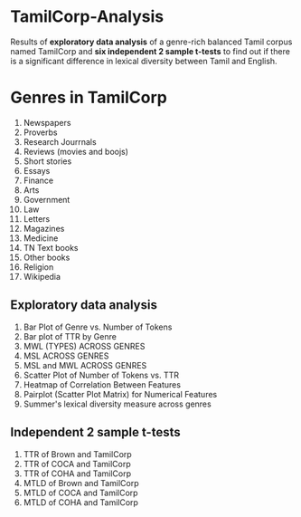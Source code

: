 # TamilCorp-Analysis

Results of **exploratory data analysis** of a genre-rich balanced Tamil corpus named TamilCorp and **six independent 2 sample t-tests** to find out if there is a significant difference in lexical diversity between Tamil and English.

# Genres in TamilCorp
1. Newspapers
2. Proverbs
3. Research Jourrnals
4. Reviews (movies and boojs)
5. Short stories
6. Essays
7. Finance
8. Arts
9. Government
10. Law
11. Letters
12. Magazines
13. Medicine
14. TN Text books
15. Other books
16. Religion
17. Wikipedia
## Exploratory data analysis
1. Bar Plot of Genre vs. Number of Tokens
2. Bar plot of TTR by Genre
3. MWL (TYPES) ACROSS GENRES
4. MSL ACROSS GENRES
5. MSL and MWL ACROSS GENRES
6. Scatter Plot of Number of Tokens vs. TTR
7. Heatmap of Correlation Between Features
8. Pairplot (Scatter Plot Matrix) for Numerical Features
9. Summer's lexical diversity measure across genres

## Independent 2 sample t-tests
1. TTR of Brown and TamilCorp
2. TTR of COCA and TamilCorp
3. TTR of COHA and TamilCorp
4. MTLD of Brown and TamilCorp
5. MTLD of COCA and TamilCorp
6. MTLD of COHA and TamilCorp
